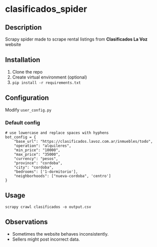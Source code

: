 # clasificados_spider
## Description
Scrapy spider made to scrape rental listings from **Clasificados La Voz** website 

## Installation
1. Clone the repo
2. Create virtual environment (optional)
3. `pip install -r requirements.txt`

## Configuration
Modify `user_config.py`
### Default config
```
# use lowercase and replace spaces with hyphens
bot_config = {
    "base_url": "https://clasificados.lavoz.com.ar/inmuebles/todo",
    "operation": "alquileres",
    "min_price": "10000",
    "max_price": "35000",
    "currency": "pesos",
    "province": "cordoba",
    "city": "cordoba",
    "bedrooms": ['1-dormitorio'],
    "neighborhoods": ["nueva-cordoba", 'centro']
}
```

## Usage
```scrapy crawl clasificados -o output.csv```

## Observations
- Sometimes the website behaves inconsistently.
- Sellers might post incorrect data.
